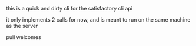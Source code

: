 this is a quick and dirty cli for the satisfactory cli api

it only implements 2 calls for now, and is meant to run on the same machine as the server

pull welcomes
